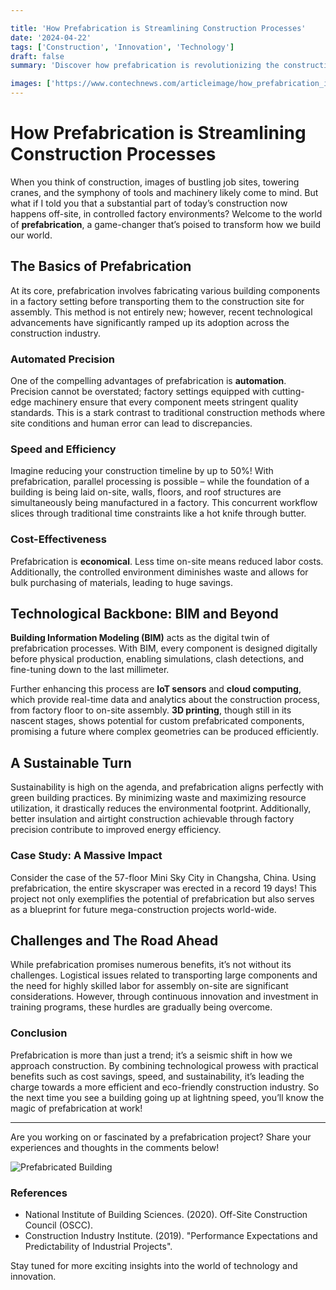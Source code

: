 ```yaml
---

title: 'How Prefabrication is Streamlining Construction Processes'
date: '2024-04-22'
tags: ['Construction', 'Innovation', 'Technology']
draft: false
summary: 'Discover how prefabrication is revolutionizing the construction industry by reducing costs, improving quality, and expediting project timelines.'

images: ['https://www.contechnews.com/articleimage/how_prefabrication_is_streamlining_construction_processes.webp', 'https://via.placeholder.com/800x400']
---
```


# How Prefabrication is Streamlining Construction Processes

When you think of construction, images of bustling job sites, towering cranes, and the symphony of tools and machinery likely come to mind. But what if I told you that a substantial part of today’s construction now happens off-site, in controlled factory environments? Welcome to the world of **prefabrication**, a game-changer that’s poised to transform how we build our world.

## The Basics of Prefabrication

At its core, prefabrication involves fabricating various building components in a factory setting before transporting them to the construction site for assembly. This method is not entirely new; however, recent technological advancements have significantly ramped up its adoption across the construction industry.

### Automated Precision

One of the compelling advantages of prefabrication is **automation**. Precision cannot be overstated; factory settings equipped with cutting-edge machinery ensure that every component meets stringent quality standards. This is a stark contrast to traditional construction methods where site conditions and human error can lead to discrepancies.

### Speed and Efficiency

Imagine reducing your construction timeline by up to 50%! With prefabrication, parallel processing is possible – while the foundation of a building is being laid on-site, walls, floors, and roof structures are simultaneously being manufactured in a factory. This concurrent workflow slices through traditional time constraints like a hot knife through butter.

### Cost-Effectiveness

Prefabrication is **economical**. Less time on-site means reduced labor costs. Additionally, the controlled environment diminishes waste and allows for bulk purchasing of materials, leading to huge savings. 

## Technological Backbone: BIM and Beyond

**Building Information Modeling (BIM)** acts as the digital twin of prefabrication processes. With BIM, every component is designed digitally before physical production, enabling simulations, clash detections, and fine-tuning down to the last millimeter. 

Further enhancing this process are **IoT sensors** and **cloud computing**, which provide real-time data and analytics about the construction process, from factory floor to on-site assembly. **3D printing**, though still in its nascent stages, shows potential for custom prefabricated components, promising a future where complex geometries can be produced efficiently.

## A Sustainable Turn

Sustainability is high on the agenda, and prefabrication aligns perfectly with green building practices. By minimizing waste and maximizing resource utilization, it drastically reduces the environmental footprint. Additionally, better insulation and airtight construction achievable through factory precision contribute to improved energy efficiency.

### Case Study: A Massive Impact

Consider the case of the 57-floor Mini Sky City in Changsha, China. Using prefabrication, the entire skyscraper was erected in a record 19 days! This project not only exemplifies the potential of prefabrication but also serves as a blueprint for future mega-construction projects world-wide.

## Challenges and The Road Ahead

While prefabrication promises numerous benefits, it’s not without its challenges. Logistical issues related to transporting large components and the need for highly skilled labor for assembly on-site are significant considerations. However, through continuous innovation and investment in training programs, these hurdles are gradually being overcome.

### Conclusion

Prefabrication is more than just a trend; it’s a seismic shift in how we approach construction. By combining technological prowess with practical benefits such as cost savings, speed, and sustainability, it’s leading the charge towards a more efficient and eco-friendly construction industry. So the next time you see a building going up at lightning speed, you’ll know the magic of prefabrication at work!

---

Are you working on or fascinated by a prefabrication project? Share your experiences and thoughts in the comments below!

![Prefabricated Building](https://via.placeholder.com/800x400)

### References

- National Institute of Building Sciences. (2020). Off-Site Construction Council (OSCC).
- Construction Industry Institute. (2019). "Performance Expectations and Predictability of Industrial Projects".

Stay tuned for more exciting insights into the world of technology and innovation.